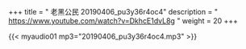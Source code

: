 +++
title = " 老黑公民 20190406_pu3y36r4oc4"
description = " https://www.youtube.com/watch?v=DkhcE1dvL8g "
weight = 20
+++


{{< myaudio01 mp3="20190406_pu3y36r4oc4.mp3" >}}

